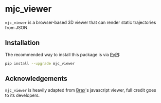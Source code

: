 # mjc_viewer

`mjc_viewer` is a browser-based 3D viewer that can render static trajectories from JSON.

## Installation

The recommended way to install this package is via [PyPI](https://pypi.org/project/mjc_viewer/):

```bash
pip install --upgrade mjc_viewer
```

## Acknowledgements

`mjc_viewer` is heavily adapted from [Brax](https://github.com/google/brax)'s javascript viewer, full credit goes to its developers.
